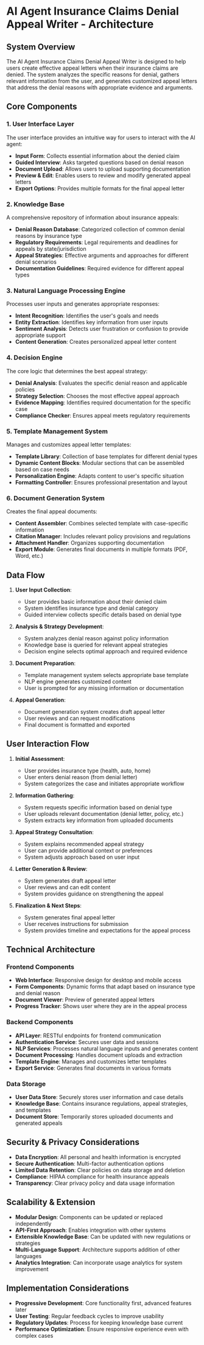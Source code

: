 # AI Agent Insurance Claims Denial Appeal Writer - Architecture

## System Overview

The AI Agent Insurance Claims Denial Appeal Writer is designed to help users create effective appeal letters when their insurance claims are denied. The system analyzes the specific reasons for denial, gathers relevant information from the user, and generates customized appeal letters that address the denial reasons with appropriate evidence and arguments.

## Core Components

### 1. User Interface Layer

The user interface provides an intuitive way for users to interact with the AI agent:

- **Input Form**: Collects essential information about the denied claim
- **Guided Interview**: Asks targeted questions based on denial reason
- **Document Upload**: Allows users to upload supporting documentation
- **Preview & Edit**: Enables users to review and modify generated appeal letters
- **Export Options**: Provides multiple formats for the final appeal letter

### 2. Knowledge Base

A comprehensive repository of information about insurance appeals:

- **Denial Reason Database**: Categorized collection of common denial reasons by insurance type
- **Regulatory Requirements**: Legal requirements and deadlines for appeals by state/jurisdiction
- **Appeal Strategies**: Effective arguments and approaches for different denial scenarios
- **Documentation Guidelines**: Required evidence for different appeal types

### 3. Natural Language Processing Engine

Processes user inputs and generates appropriate responses:

- **Intent Recognition**: Identifies the user's goals and needs
- **Entity Extraction**: Identifies key information from user inputs
- **Sentiment Analysis**: Detects user frustration or confusion to provide appropriate support
- **Content Generation**: Creates personalized appeal letter content

### 4. Decision Engine

The core logic that determines the best appeal strategy:

- **Denial Analysis**: Evaluates the specific denial reason and applicable policies
- **Strategy Selection**: Chooses the most effective appeal approach
- **Evidence Mapping**: Identifies required documentation for the specific case
- **Compliance Checker**: Ensures appeal meets regulatory requirements

### 5. Template Management System

Manages and customizes appeal letter templates:

- **Template Library**: Collection of base templates for different denial types
- **Dynamic Content Blocks**: Modular sections that can be assembled based on case needs
- **Personalization Engine**: Adapts content to user's specific situation
- **Formatting Controller**: Ensures professional presentation and layout

### 6. Document Generation System

Creates the final appeal documents:

- **Content Assembler**: Combines selected template with case-specific information
- **Citation Manager**: Includes relevant policy provisions and regulations
- **Attachment Handler**: Organizes supporting documentation
- **Export Module**: Generates final documents in multiple formats (PDF, Word, etc.)

## Data Flow

1. **User Input Collection**:
   - User provides basic information about their denied claim
   - System identifies insurance type and denial category
   - Guided interview collects specific details based on denial type

2. **Analysis & Strategy Development**:
   - System analyzes denial reason against policy information
   - Knowledge base is queried for relevant appeal strategies
   - Decision engine selects optimal approach and required evidence

3. **Document Preparation**:
   - Template management system selects appropriate base template
   - NLP engine generates customized content
   - User is prompted for any missing information or documentation

4. **Appeal Generation**:
   - Document generation system creates draft appeal letter
   - User reviews and can request modifications
   - Final document is formatted and exported

## User Interaction Flow

1. **Initial Assessment**:
   - User provides insurance type (health, auto, home)
   - User enters denial reason (from denial letter)
   - System categorizes the case and initiates appropriate workflow

2. **Information Gathering**:
   - System requests specific information based on denial type
   - User uploads relevant documentation (denial letter, policy, etc.)
   - System extracts key information from uploaded documents

3. **Appeal Strategy Consultation**:
   - System explains recommended appeal strategy
   - User can provide additional context or preferences
   - System adjusts approach based on user input

4. **Letter Generation & Review**:
   - System generates draft appeal letter
   - User reviews and can edit content
   - System provides guidance on strengthening the appeal

5. **Finalization & Next Steps**:
   - System generates final appeal letter
   - User receives instructions for submission
   - System provides timeline and expectations for the appeal process

## Technical Architecture

### Frontend Components

- **Web Interface**: Responsive design for desktop and mobile access
- **Form Components**: Dynamic forms that adapt based on insurance type and denial reason
- **Document Viewer**: Preview of generated appeal letters
- **Progress Tracker**: Shows user where they are in the appeal process

### Backend Components

- **API Layer**: RESTful endpoints for frontend communication
- **Authentication Service**: Secures user data and sessions
- **NLP Services**: Processes natural language inputs and generates content
- **Document Processing**: Handles document uploads and extraction
- **Template Engine**: Manages and customizes letter templates
- **Export Service**: Generates final documents in various formats

### Data Storage

- **User Data Store**: Securely stores user information and case details
- **Knowledge Base**: Contains insurance regulations, appeal strategies, and templates
- **Document Store**: Temporarily stores uploaded documents and generated appeals

## Security & Privacy Considerations

- **Data Encryption**: All personal and health information is encrypted
- **Secure Authentication**: Multi-factor authentication options
- **Limited Data Retention**: Clear policies on data storage and deletion
- **Compliance**: HIPAA compliance for health insurance appeals
- **Transparency**: Clear privacy policy and data usage information

## Scalability & Extension

- **Modular Design**: Components can be updated or replaced independently
- **API-First Approach**: Enables integration with other systems
- **Extensible Knowledge Base**: Can be updated with new regulations or strategies
- **Multi-Language Support**: Architecture supports addition of other languages
- **Analytics Integration**: Can incorporate usage analytics for system improvement

## Implementation Considerations

- **Progressive Development**: Core functionality first, advanced features later
- **User Testing**: Regular feedback cycles to improve usability
- **Regulatory Updates**: Process for keeping knowledge base current
- **Performance Optimization**: Ensure responsive experience even with complex cases
